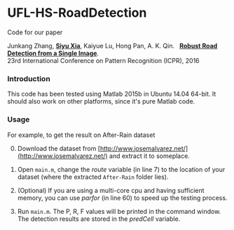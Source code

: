 # UFL-HS-RoadDetection

Code for our paper 

Junkang Zhang, **[Siyu Xia](http://automation.seu.edu.cn/Articles.aspx?id=2310)**, Kaiyue Lu, Hong Pan, A. K. Qin.  
**[Robust Road Detection from a Single Image](https://doi.org/10.1109/ICPR.2016.7899743)**.  
23rd International Conference on Pattern Recognition (ICPR), 2016

### Introduction

This code has been tested using Matlab 2015b in Ubuntu 14.04 64-bit. It should also work on other platforms, since it's pure Matlab code. 

### Usage

For example, to get the result on After-Rain dataset 

0. Download the dataset from [http://www.josemalvarez.net/](http://www.josemalvarez.net/) and extract it to someplace. 

1. Open `main.m`, change the *route* variable (in line 7) to the location of your dataset (where the extracted `After-Rain` folder lies). 

2. (Optional) If you are using a multi-core cpu and having sufficient memory, you can use *parfor* (in line 60) to speed up the testing process. 
 
3. Run `main.m`. The P, R, F values will be printed in the command window. The detection results are stored in the *predCell* variable. 

